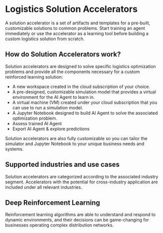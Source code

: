 # Logistics Solution Accelerators
A solution accelerator is a set of artifacts and templates for a pre-built, customizable solutions to common problems. Start training an agent immediately or use the accelerator as a learning tool before building a custom logistics solution from scratch.

## How do Solution Accelerators work?
Solution accelerators are designed to solve specific logistics optimization problems and provide all the components necessary for a custom reinforced learning solution:
- A new workspace created in the cloud subscription of your choice.
- A pre-designed, customizable simulation model that provides a virtual environment for the AI Agent to learn in.
- A virtual machine (VM) created under your cloud subscription that you can use to run a simulation model.
- A Jupyter Notebook designed to build AI Agent to solve the associated optimization problem.
- Assess trained AI Agent
- Export AI Agent & explore predictions

Solution accelerators are also fully customizable so you can tailor the simulator and Jupyter Notebook to your unique business needs and systems.

## Supported industries and use cases
Solution accelerators are categorized according to the associated industry segment. Accelerators with the potential for cross-industry application are included under all relevant industries. 

## Deep Reinforcement Learning
Reinforcement learning algorithms are able to understand and respond to dynamic environments, and their decisions can be game-changing for businesses operating complex distribution networks. 
